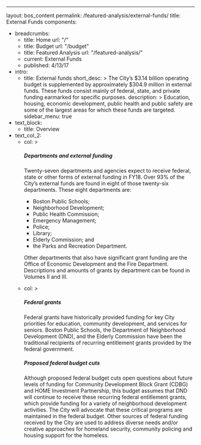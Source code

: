 ---
layout: bos_content
permalink: /featured-analysis/external-funds/
title: External Funds
components:
- breadcrumbs:
  - title: Home
    url: "/"
  - title: Budget
    url: "/budget"
  - title: Featured Analysis
    url: "/featured-analysis/"
  - current: External Funds
  - published: 4/13/17
- intro:
  - title: External funds
    short_desc: >
      The City’s $3.14 billion operating budget is supplemented by 
      approximately $304.9 million in external funds. These funds consist 
      mainly of federal, state, and private funding earmarked for specific 
      purposes. 
    description: >
      Education, housing, economic development, public health and public 
      safety are some of the largest areas for which these funds are targeted.
    sidebar_menu: true    
- text_block:
  - title: Overview
- text_col_2:
  - col: >
      <h5>Departments and external funding</h5>
      <p>Twenty-seven departments and agencies expect to receive federal, state 
      or other forms of external funding in FY18. Over 93% of the City’s external 
      funds are found in eight of those twenty-six departments. These eight departments 
      are:</p>
      <ul>
      <li>Boston Public Schools;</li>
      <li>Neighborhood Development;</li>
      <li>Public Health Commission;</li>
      <li>Emergency Management;</li>
      <li>Police;</li>
      <li>Library;</li>
      <li>Elderly Commission; and</li>
      <li>the Parks and Recreation Department.</li>
      </ul>
      <p>Other departments that also have significant grant funding are the Office 
      of Economic Development and the Fire Department. Descriptions and amounts of 
      grants by department can be found in Volumes II and III.</p>
  - col: >
      <h5>Federal grants</h5>
      <p>Federal grants have historically provided funding for key City priorities for 
      education, community development, and services for seniors. Boston Public Schools, 
      the Department of Neighborhood Development (DND), and the Elderly Commission have 
      been the traditional recipients of recurring entitlement grants provided by the 
      federal government.</p>
      <h5>Proposed federal budget cuts</h5>
      <p>Although proposed federal budget cuts open questions about future levels of 
      funding for Community Development Block Grant (CDBG) and HOME Investment Partnership, 
      this budget assumes that DND will continue to receive these recurring federal 
      entitlement grants, which provide funding for a variety of neighborhood development 
      activities. The City will advocate that these critical programs are maintained 
      in the federal budget. Other sources of federal funding received by the City are 
      used to address diverse needs and/or creative approaches for homeland security, 
      community policing and housing support for the homeless.</p>
